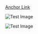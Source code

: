[Anchor Link](#anchor)

![Test Image](https://upload.wikimedia.org/wikipedia/commons/5/56/Tiger.50.jpg)

![Test Image](https://upload.wikimedia.org/wikipedia/commons/5/56/Tiger.50.jpg)

# <a name="anchor"></a>
